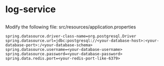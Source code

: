 # log-service

## 


Modify the following file: src/resources/application.properties
```
spring.datasource.driver-class-name=org.postgresql.Driver
spring.datasource.url=jdbc:postgresql://<your-database-host>:<your-database-port>:/<your-database-schema>
spring.datasource.username=<your-database-username>
spring.datasource.password=<your-database-password>
spring.data.redis.port=<your-redis-port-like-6379>
```


